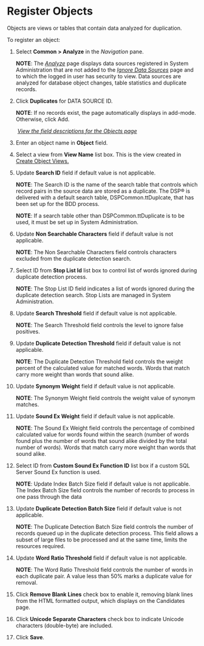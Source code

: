 # Register Objects

Objects are views or tables that contain data analyzed for duplication.

To register an object:

1.  Select **Common \> Analyze** in the *Navigation* pane.
    
    **NOTE**: The *[Analyze](../Page_Desc/Analyze.htm)* page displays
    data sources registered in System Administration that are not added
    to the *[Ignore Data Sources](Ignore_Data_Sources.htm)* page and to
    which the logged in user has security to view. Data sources are
    analyzed for database object changes, table statistics and duplicate
    records.

2.  Click **Duplicates** for DATA SOURCE ID.
    
    **NOTE**: If no records exist, the page automatically displays in
    add-mode. Otherwise, click Add.
    
     *[View the field descriptions for the Objects
    page](../Page_Desc/Objects_H_Common.htm)*

3.  Enter an object name in **Object** field.

4.  Select a view from <span style="font-weight: bold;">View Name</span>
    list box. This is the view created in [Create Object
    Views.](Create_Object_Views.htm)

5.  Update **Search ID** field if default value is not applicable.
    
    **NOTE**: The Search ID is the name of the search table that
    controls which record pairs in the source data are stored as a
    duplicate. The DSP® is delivered with a default search table,
    DSPCommon.ttDuplcate, that has been set up for the BDD process.
    
    **NOTE**: If a search table other than DSPCommon.ttDuplicate is to
    be used, it must be set up in System Administration.

6.  Update **Non Searchable Characters** field if default value is not
    applicable.
    
    **NOTE**: The Non Searchable Characters field controls characters
    excluded from the duplicate detection search.

7.  Select ID from **Stop List Id** list box to control list of words
    ignored during duplicate detection process.
    
    **NOTE**: The Stop List ID field indicates a list of words ignored
    during the duplicate detection search. Stop Lists are managed in
    System Administration.

8.  Update **Search Threshold** field if default value is not
    applicable.
    
    **NOTE**: The Search Threshold field controls the level to ignore
    false positives.

9.  Update **Duplicate Detection Threshold** field if default value is
    not applicable.
    
    **NOTE**: The Duplicate Detection Threshold field controls the
    weight percent of the calculated value for matched words. Words that
    match carry more weight than words that sound alike.

10. Update **Synonym Weight** field if default value is not applicable.
    
    **NOTE**: The Synonym Weight field controls the weight value of
    synonym matches.

11. Update **Sound Ex Weight** field if default value is not applicable.
    
    **NOTE**: The Sound Ex Weight field controls the
    <span style="background: #ffffff;">percentage of combined calculated
    value for words found within the search (number of words found plus
    the number of words that sound alike divided by the total number of
    words). Words that match carry more weight than words that sound
    alike.</span>

12. Select ID from **Custom Sound Ex Function ID** list box if a custom
    SQL Server Sound Ex function is used.
    
    **NOTE**: Update Index Batch Size field if default value is not
    applicable. The Index Batch Size field controls the number of
    records to process in one pass through the data

13. Update **Duplicate Detection Batch Size** field if default value is
    not applicable.
    
    **NOTE**: The Duplicate Detection Batch Size field controls
    the number of records queued up in the duplicate detection process.
    This field allows a subset of large files to be processed and at the
    same time, limits the resources required.

14. Update **Word Ratio Threshold** field if default value is not
    applicable.
    
    **NOTE**: The Word Ratio Threshold field controls the number of
    words in each duplicate pair. A value less than 50% marks a
    duplicate value for removal.

15. Click **Remove Blank Lines** check box to enable it, removing blank
    lines from the HTML formatted output, which displays on the
    Candidates page.

16. Click **Unicode Separate Characters** check box to indicate Unicode
    characters (double-byte) are included.

17. Click **Save**.
